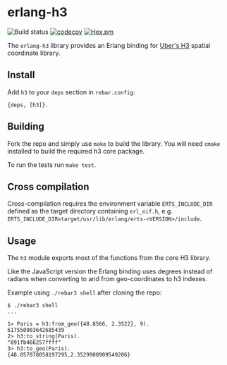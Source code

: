 # erlang-h3

![Build status](https://github.com/helium/erlang-h3/workflows/CI/badge.svg)
[![codecov](https://codecov.io/gh/helium/erlang-h3/branch/master/graph/badge.svg)](https://codecov.io/gh/helium/erlang-h3)
[![Hex.pm](https://img.shields.io/hexpm/v/h3)](https://hex.pm/packages/h3)

The `erlang-h3` library provides an Erlang binding for [Uber's
H3](https://uber.github.io/h3) spatial coordinate library.

Install
------

Add `h3` to your `deps` section in `rebar.config`:

``` shell
{deps, [h3]}.
```

Building
--------

Fork the repo and simply use `make` to build the library. You will
need `cmake` installed to build the required h3 core package.

To run the tests run `make test`.

## Cross compilation

Cross-compilation requires the environment variable `ERTS_INCLUDE_DIR`
defined as the target directory containing `erl_nif.h`,
e.g. `ERTS_INCLUDE_DIR=target/usr/lib/erlang/erts-<VERSION>/include`.

Usage
-----

The `h3` module exports most of the functions from the core H3 library.

Like the JavaScript version the Erlang binding uses degrees instead of
radians when converting to and from geo-coordinates to h3 indexes.

Example using `./rebar3 shell` after cloning the repo:

```shell
$ ./rebar3 shell
...

1> Paris = h3:from_geo({48.8566, 2.3522}, 9).
617550903642685439
2> h3:to_string(Paris).
"891fb466257ffff"
3> h3:to_geo(Paris).
{48.857078058197295,2.3529900909549206}

```
